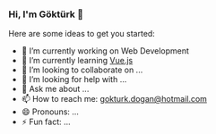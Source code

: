 ### Hi, I'm Göktürk 👋

<!--
**gokturkdogan/GokturkDogan** is a ✨ _special_ ✨ repository because its `README.md` (this file) appears on your GitHub profile.
-->
Here are some ideas to get you started:

- 🔭 I’m currently working on Web Development 
- 🌱 I’m currently learning [Vue.js](https://vuejs.org/)
- 👯 I’m looking to collaborate on ...
- 🤔 I’m looking for help with ...
- 💬 Ask me about ...
- 📫 How to reach me: gokturk.dogan@hotmail.com
- 😄 Pronouns: ...
- ⚡ Fun fact: ...

